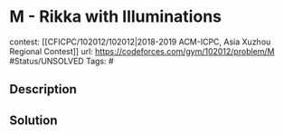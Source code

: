 # M - Rikka with Illuminations

contest: [[CFICPC/102012/102012|2018-2019 ACM-ICPC, Asia Xuzhou Regional Contest]]
url: https://codeforces.com/gym/102012/problem/M
#Status/UNSOLVED
Tags: #

## Description

## Solution

